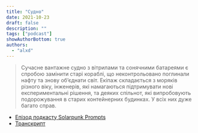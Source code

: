 ```yaml
---
title: "Судно"
date: 2021-10-23
draft: false
description: ""
tags: ["podcast"]
showAuthorBottom: true
authors:
  - "alxd"
---
```


> Сучасне вантажне судно з вітрилами та сонячними батареями є спробою замінити старі кораблі, що неконтрольовано поглинали нафту та знову об’єднати світ. Екіпаж складається з моряків різного віку, інженерів, які намагаються підтримувати нові експериментальні рішення, та деяких спільнот, які випробовують подорожування в старих контейнерних будинках. У всіх них дуже багато справ.

- [Епізод подкасту Solarpunk Prompts](https://podcast.tomasino.org/@SolarpunkPrompts/episodes/the-ship)
- [Транскрипт](https://wiki.tomasino.org/writing/Solarpunk-Prompts---The-Ship)
